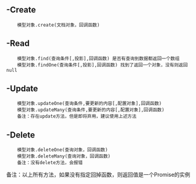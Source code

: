 ## -Create
        模型对象.create(文档对象，回调函数)
## -Read
        模型对象.find(查询条件[,投影],回调函数) 是否有查询到数据都返回一个数组
        模型对象.findOne(查询条件[,投影],回调函数) 找到了返回一个对象，没有则返回null
## -Update
        模型对象.updateOne(查询条件,要更新的内容[,配置对象],回调函数)
        模型对象.updateMany(查询条件,要更新的内容[,配置对象],回调函数)
        备注：存在update方法，但是即将弃用，建议使用上述方法
## -Delete
        模型对象.deleteOne(查询对象，回调函数)
        模型对象.deleteMany(查询对象，回调函数)
        备注：没有delete方法，会报错
        
备注：以上所有方法，如果没有指定回掉函数，则返回值是一个Promise的实例
